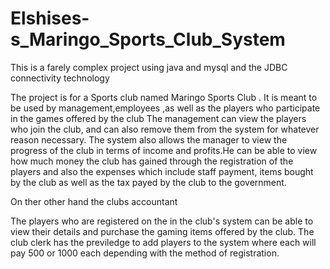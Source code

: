 # Elshises-s_Maringo_Sports_Club_System
This is a farely complex project using java and mysql and the JDBC connectivity technology

The project is for a Sports club named Maringo Sports Club . It is meant to be used by management,employees ,as well as the players who participate in the games offered by the club
The management can view the players who join the club, and can also remove them from the system for whatever reason necessary. The system also allows the manager to view the progress 
of the club in terms of income and profits.He can be able to view how much money the club has gained through the registration of the players and also the expenses which include staff payment,
items bought by the club as well as the tax payed by the club to the government.

On ther other hand the clubs accountant

The players who are registered on the in the club's system can be able to view their details and purchase the gaming items offered by the club.
The club clerk has the previledge to add players to the system where each will pay 500 or 1000 each depending with the method of registration.
